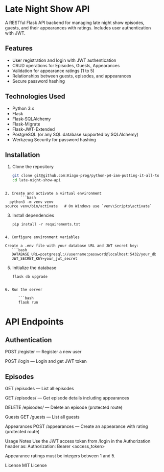 # Late Night Show API

A RESTful Flask API backend for managing late night show episodes, guests, and their appearances with ratings. Includes user authentication with JWT.

## Features

- User registration and login with JWT authentication  
- CRUD operations for Episodes, Guests, Appearances  
- Validation for appearance ratings (1 to 5)  
- Relationships between guests, episodes, and appearances  
- Secure password hashing  

## Technologies Used

- Python 3.x  
- Flask  
- Flask-SQLAlchemy  
- Flask-Migrate  
- Flask-JWT-Extended  
- PostgreSQL (or any SQL database supported by SQLAlchemy)  
- Werkzeug Security for password hashing  

## Installation

1. Clone the repository  
   ```bash
   git clone git@github.com:Kiago-prog/python-p4-iam-putting-it-all-together-lab.git
   cd late-night-show-api
```

2. Create and activate a virtual environment
       ```bash
  python3 -m venv venv
source venv/bin/activate   # On Windows use `venv\Scripts\activate`
```

3.  Install dependencies
      ```
      pip install -r requirements.txt
   ```

4. Configure environment variables

Create a .env file with your database URL and JWT secret key:
      ```bash
      DATABASE_URL=postgresql://username:password@localhost:5432/your_db
      JWT_SECRET_KEY=your_jwt_secret
   ```

5. Initialize the database
      ```
      flask db upgrade
```

6. Run the server

      ```bash
      flask run
   ```

# API Endpoints
## Authentication
POST /register — Register a new user

POST /login — Login and get JWT token

## Episodes
GET /episodes — List all episodes

GET /episodes/<id> — Get episode details including appearances

DELETE /episodes/<id> — Delete an episode (protected route)

Guests
GET /guests — List all guests

Appearances
POST /appearances — Create an appearance with rating (protected route)

Usage Notes
Use the JWT access token from /login in the Authorization header as:
Authorization: Bearer <access_token>

Appearance ratings must be integers between 1 and 5.

License
MIT License
